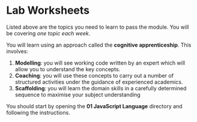 # Lab Worksheets

Listed above are the topics you need to learn to pass the module. You will be covering *one topic each week*.

You will learn using an approach called the **cognitive apprenticeship**. This involves:

1. **Modelling**: you will see working code written by an expert which will allow you to understand the key concepts.
2. **Coaching**: you will use these concepts to carry out a number of structured activities under the guidance of experienced academics.
3. **Scaffolding**: you will learn the domain skills in a carefully determined sequence to maximise your subject understanding

You should start by opening the **01 JavaScript Language** directory and following the instructions.
